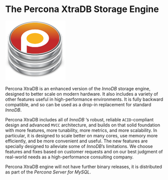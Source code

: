 # The Percona XtraDB Storage Engine

![image](_static/percona-xtradb.png)

Percona XtraDB is an enhanced version of the *InnoDB* storage engine, designed
to better scale on modern hardware.  It also includes a variety of other
features useful in high-performance environments. It is fully backward
compatible, and so can be used as a drop-in replacement for standard *InnoDB*.

Percona XtraDB includes all of *InnoDB* ‘s robust, reliable `ACID`-compliant
design and advanced `MVCC` architecture, and builds on that solid foundation
with more features, more tunability, more metrics, and more scalability. In
particular, it is designed to scale better on many cores, use memory more
efficiently, and be more convenient and useful. The new features are
specially designed to alleviate some of *InnoDB*’s limitations. We choose
features and fixes based on customer requests and on our best judgment of
real-world needs as a high-performance consulting company.

Percona XtraDB engine will not have further binary releases, it is
distributed as part of the *Percona Server for MySQL*.

<!-- Products -->
<!-- Platforms and rel. products -->
